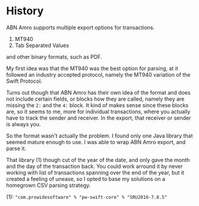 # History

ABN Amro supports multiple export options for transactions.

1. MT940 
2. Tab Separated Values

and other binary formats, such as PDF.

My first idea was that the MT940 was the best option for parsing, at it followed
an industry accepted protocol, namely the MT940 variation of the Swift Protocol.

Turns out though that ABN Amro has their own idea of the format and does not
include certain fields, or blocks how they are called, namely they are missing 
the `2:` and the `4:` block. It kind of makes sense since these blocks are, so it
seems to me, more for individual transactions, where you actually have to track 
the sender and receiver. In the export, that receiver or sender is always you.

So the format wasn't actually the problem. I found only one Java library that 
seemed mature enough to use. I was able to wrap ABN Amro export, and parse it. 

That library (1) though cut of the year of the date, and only gave the month and
the day of the transaction back. You could work arround it by never working with 
list of  transactions spanning over the end of the year, but it created a
feeling of unease, so I opted to base my solutions on a homegrown CSV parsing
strategy.

(1): `"com.prowidesoftware" % "pw-swift-core" % "SRU2016-7.8.5"`

